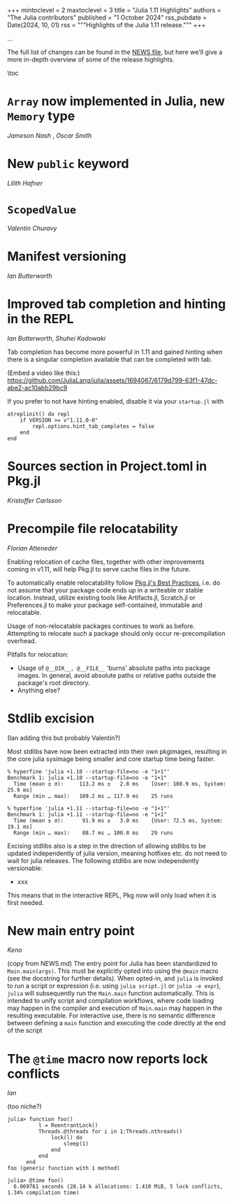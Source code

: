 +++
mintoclevel = 2
maxtoclevel = 3
title = "Julia 1.11 Highlights"
authors = "The Julia contributors"
published = "1 October 2024"
rss_pubdate = Date(2024, 10, 01)
rss = """Highlights of the Julia 1.11 release."""
+++

...


The full list of changes can be found in the [NEWS file](https://github.com/JuliaLang/julia/blob/release-1.11/NEWS.md), but here we'll give a more in-depth overview of some of the release highlights.

\toc

# `Array` now implemented in Julia, new `Memory` type
*Jameson Nash* , *Oscar Smith*


# New `public` keyword
*Lilith Hafner*


# `ScopedValue`
*Valentin Churavy*


# Manifest versioning
*Ian Butterworth*

# Improved tab completion and hinting in the REPL
*Ian Butterworth*, *Shuhei Kadowaki*

Tab completion has become more powerful in 1.11 and gained hinting when there is a singular completion available that can be completed with tab.

(Embed a video like this:)
https://github.com/JuliaLang/julia/assets/1694067/6179d799-63f1-47dc-abe2-ac10abb29bc9


If you prefer to not have hinting enabled, disable it via your `startup.jl` with
```
atreplinit() do repl
    if VERSION >= v"1.11.0-0"
        repl.options.hint_tab_completes = false
    end
end
```


# Sources section in Project.toml in Pkg.jl
*Kristoffer Carlsson*

# Precompile file relocatability
*Florian Atteneder*

Enabling relocation of cache files, together with other improvements coming in v1.11,
will help Pkg.jl to serve cache files in the future.

To automatically enable relocatability follow [Pkg.jl's Best Practices](https://pkgdocs.julialang.org/v1/creating-packages/#Best-Practices), i.e.
do not assume that your package code ends up in a writeable or stable location.
Instead, utilize existing tools like Artifacts.jl, Scratch.jl or Preferences.jl to
make your package self-contained, immutable and relocatable.

Usage of non-relocatable packages continues to work as before.
Attempting to relocate such a package should only occur re-precompilation overhead.

Pitfalls for relocation:
- Usage of `@__DIR__, @__FILE__` 'burns' absolute paths into package images.
  In general, avoid absolute paths or relative paths outside the package's root directory.
- Anything else?


# Stdlib excision
(Ian adding this but probably Valentin?)

Most stdlibs have now been extracted into their own pkgimages, resulting in the core julia sysimage being smaller and core startup time being faster.
```
% hyperfine 'julia +1.10 --startup-file=no -e "1+1"'
Benchmark 1: julia +1.10 --startup-file=no -e "1+1"
  Time (mean ± σ):     113.2 ms ±   2.8 ms    [User: 108.9 ms, System: 25.9 ms]
  Range (min … max):   109.2 ms … 117.9 ms    25 runs
```

```
% hyperfine 'julia +1.11 --startup-file=no -e "1+1"'
Benchmark 1: julia +1.11 --startup-file=no -e "1+1"
  Time (mean ± σ):      91.9 ms ±   3.0 ms    [User: 72.5 ms, System: 19.1 ms]
  Range (min … max):    88.7 ms … 100.8 ms    29 runs
```

Excising stdlibs also is a step in the direction of allowing stdlibs to be updated independently of julia version, meaning hotfixes etc. do not need to wait for julia releases.
The following stdlibs are now independently versionable:
- xxx

This means that in the interactive REPL, Pkg now will only load when it is first needed.

# New main entry point
*Keno*

(copy from NEWS.md)
The entry point for Julia has been standardized to `Main.main(args)`. This must be explicitly opted into using the `@main` macro (see the docstring for further details). When opted-in, and `julia` is invoked to run a script or expression (i.e. using `julia script.jl` or `julia -e expr`), `julia` will subsequently run the `Main.main` function automatically. This is intended to unify script and compilation workflows, where code loading may happen in the compiler and execution of `Main.main` may happen in the resulting executable. For interactive use, there is no semantic difference between defining a `main` function and executing the code directly at the end of the script

# The `@time` macro now reports lock conflicts
*Ian*

(too niche?)

```
julia> function foo()
          l = ReentrantLock()
          Threads.@threads for i in 1:Threads.nthreads()
              lock(l) do
                  sleep(1)
              end
          end
      end
foo (generic function with 1 method)

julia> @time foo()
  6.069761 seconds (28.14 k allocations: 1.410 MiB, 5 lock conflicts, 1.34% compilation time)
```

